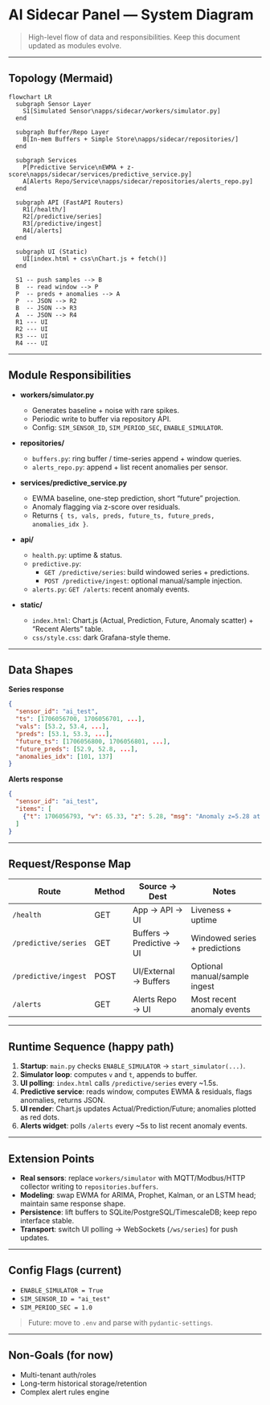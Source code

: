 # AI Sidecar Panel — System Diagram

> High-level flow of data and responsibilities. Keep this document updated as modules evolve.

---

## Topology (Mermaid)

```mermaid
flowchart LR
  subgraph Sensor Layer
    S1[Simulated Sensor\napps/sidecar/workers/simulator.py]
  end

  subgraph Buffer/Repo Layer
    B[In-mem Buffers + Simple Store\napps/sidecar/repositories/]
  end

  subgraph Services
    P[Predictive Service\nEWMA + z-score\napps/sidecar/services/predictive_service.py]
    A[Alerts Repo/Service\napps/sidecar/repositories/alerts_repo.py]
  end

  subgraph API (FastAPI Routers)
    R1[/health/]
    R2[/predictive/series]
    R3[/predictive/ingest]
    R4[/alerts]
  end

  subgraph UI (Static)
    UI[index.html + css\nChart.js + fetch()]
  end

  S1 -- push samples --> B
  B  -- read window --> P
  P  -- preds + anomalies --> A
  P  -- JSON --> R2
  B  -- JSON --> R3
  A  -- JSON --> R4
  R1 --- UI
  R2 --- UI
  R3 --- UI
  R4 --- UI
```

---

## Module Responsibilities

- **workers/simulator.py**
  - Generates baseline + noise with rare spikes.
  - Periodic write to buffer via repository API.
  - Config: `SIM_SENSOR_ID`, `SIM_PERIOD_SEC`, `ENABLE_SIMULATOR`.

- **repositories/**
  - `buffers.py`: ring buffer / time-series append + window queries.
  - `alerts_repo.py`: append + list recent anomalies per sensor.

- **services/predictive_service.py**
  - EWMA baseline, one-step prediction, short “future” projection.
  - Anomaly flagging via z-score over residuals.
  - Returns `{ ts, vals, preds, future_ts, future_preds, anomalies_idx }`.

- **api/**
  - `health.py`: uptime & status.
  - `predictive.py`:
    - `GET /predictive/series`: build windowed series + predictions.
    - `POST /predictive/ingest`: optional manual/sample injection.
  - `alerts.py`: `GET /alerts`: recent anomaly events.

- **static/**
  - `index.html`: Chart.js (Actual, Prediction, Future, Anomaly scatter) + “Recent Alerts” table.
  - `css/style.css`: dark Grafana-style theme.

---

## Data Shapes

**Series response**
```json
{
  "sensor_id": "ai_test",
  "ts": [1706056700, 1706056701, ...],
  "vals": [53.2, 53.4, ...],
  "preds": [53.1, 53.3, ...],
  "future_ts": [1706056800, 1706056801, ...],
  "future_preds": [52.9, 52.8, ...],
  "anomalies_idx": [101, 137]
}
```

**Alerts response**
```json
{
  "sensor_id": "ai_test",
  "items": [
    {"t": 1706056793, "v": 65.33, "z": 5.28, "msg": "Anomaly z=5.28 at t=1706056793"}
  ]
}
```

---

## Request/Response Map

| Route | Method | Source → Dest | Notes |
|---|---|---|---|
| `/health` | GET | App → API → UI | Liveness + uptime |
| `/predictive/series` | GET | Buffers → Predictive → UI | Windowed series + predictions |
| `/predictive/ingest` | POST | UI/External → Buffers | Optional manual/sample ingest |
| `/alerts` | GET | Alerts Repo → UI | Most recent anomaly events |

---

## Runtime Sequence (happy path)

1. **Startup**: `main.py` checks `ENABLE_SIMULATOR` → `start_simulator(...)`.
2. **Simulator loop**: computes `v` and `t`, appends to buffer.
3. **UI polling**: `index.html` calls `/predictive/series` every ~1.5s.
4. **Predictive service**: reads window, computes EWMA & residuals, flags anomalies, returns JSON.
5. **UI render**: Chart.js updates Actual/Prediction/Future; anomalies plotted as red dots.
6. **Alerts widget**: polls `/alerts` every ~5s to list recent anomaly events.

---

## Extension Points

- **Real sensors**: replace `workers/simulator` with MQTT/Modbus/HTTP collector writing to `repositories.buffers`.
- **Modeling**: swap EWMA for ARIMA, Prophet, Kalman, or an LSTM head; maintain same response shape.
- **Persistence**: lift buffers to SQLite/PostgreSQL/TimescaleDB; keep repo interface stable.
- **Transport**: switch UI polling → WebSockets (`/ws/series`) for push updates.

---

## Config Flags (current)

- `ENABLE_SIMULATOR = True`
- `SIM_SENSOR_ID = "ai_test"`
- `SIM_PERIOD_SEC = 1.0`

> Future: move to `.env` and parse with `pydantic-settings`.

---

## Non-Goals (for now)

- Multi-tenant auth/roles  
- Long-term historical storage/retention  
- Complex alert rules engine  

